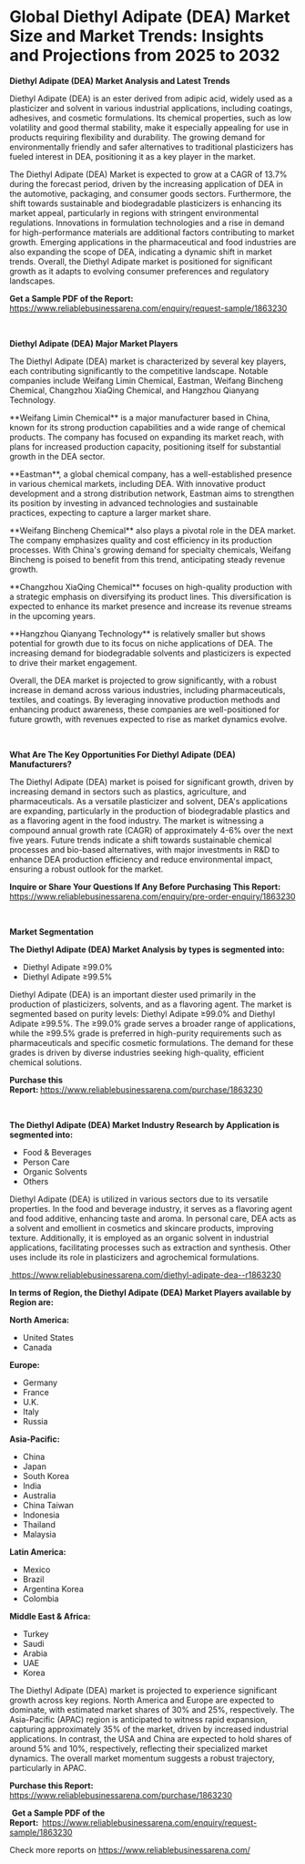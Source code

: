 <p><h1>Global Diethyl Adipate (DEA) Market Size and Market Trends: Insights and Projections from 2025 to 2032</h1></p><p><strong>Diethyl Adipate (DEA) Market Analysis and Latest Trends</strong></p>
<p><p>Diethyl Adipate (DEA) is an ester derived from adipic acid, widely used as a plasticizer and solvent in various industrial applications, including coatings, adhesives, and cosmetic formulations. Its chemical properties, such as low volatility and good thermal stability, make it especially appealing for use in products requiring flexibility and durability. The growing demand for environmentally friendly and safer alternatives to traditional plasticizers has fueled interest in DEA, positioning it as a key player in the market.</p><p>The Diethyl Adipate (DEA) Market is expected to grow at a CAGR of 13.7% during the forecast period, driven by the increasing application of DEA in the automotive, packaging, and consumer goods sectors. Furthermore, the shift towards sustainable and biodegradable plasticizers is enhancing its market appeal, particularly in regions with stringent environmental regulations. Innovations in formulation technologies and a rise in demand for high-performance materials are additional factors contributing to market growth. Emerging applications in the pharmaceutical and food industries are also expanding the scope of DEA, indicating a dynamic shift in market trends. Overall, the Diethyl Adipate market is positioned for significant growth as it adapts to evolving consumer preferences and regulatory landscapes.</p></p>
<p><strong>Get a Sample PDF of the Report:&nbsp;</strong> <a href="https://www.reliablebusinessarena.com/enquiry/request-sample/1863230?utm_campaign=3211&utm_medium=2&utm_source=Github&utm_content=ia&utm_term=03042025&utm_id=diethyl-adipate-dea">https://www.reliablebusinessarena.com/enquiry/request-sample/1863230</a></p>
<p>&nbsp;</p>
<p><strong>Diethyl Adipate (DEA) Major Market Players</strong></p>
<p><p>The Diethyl Adipate (DEA) market is characterized by several key players, each contributing significantly to the competitive landscape. Notable companies include Weifang Limin Chemical, Eastman, Weifang Bincheng Chemical, Changzhou XiaQing Chemical, and Hangzhou Qianyang Technology.</p><p>**Weifang Limin Chemical** is a major manufacturer based in China, known for its strong production capabilities and a wide range of chemical products. The company has focused on expanding its market reach, with plans for increased production capacity, positioning itself for substantial growth in the DEA sector.</p><p>**Eastman**, a global chemical company, has a well-established presence in various chemical markets, including DEA. With innovative product development and a strong distribution network, Eastman aims to strengthen its position by investing in advanced technologies and sustainable practices, expecting to capture a larger market share.</p><p>**Weifang Bincheng Chemical** also plays a pivotal role in the DEA market. The company emphasizes quality and cost efficiency in its production processes. With China's growing demand for specialty chemicals, Weifang Bincheng is poised to benefit from this trend, anticipating steady revenue growth.</p><p>**Changzhou XiaQing Chemical** focuses on high-quality production with a strategic emphasis on diversifying its product lines. This diversification is expected to enhance its market presence and increase its revenue streams in the upcoming years.</p><p>**Hangzhou Qianyang Technology** is relatively smaller but shows potential for growth due to its focus on niche applications of DEA. The increasing demand for biodegradable solvents and plasticizers is expected to drive their market engagement.</p><p>Overall, the DEA market is projected to grow significantly, with a robust increase in demand across various industries, including pharmaceuticals, textiles, and coatings. By leveraging innovative production methods and enhancing product awareness, these companies are well-positioned for future growth, with revenues expected to rise as market dynamics evolve.</p></p>
<p>&nbsp;</p>
<p><strong>What Are The Key Opportunities For Diethyl Adipate (DEA) Manufacturers?</strong></p>
<p><p>The Diethyl Adipate (DEA) market is poised for significant growth, driven by increasing demand in sectors such as plastics, agriculture, and pharmaceuticals. As a versatile plasticizer and solvent, DEA's applications are expanding, particularly in the production of biodegradable plastics and as a flavoring agent in the food industry. The market is witnessing a compound annual growth rate (CAGR) of approximately 4-6% over the next five years. Future trends indicate a shift towards sustainable chemical processes and bio-based alternatives, with major investments in R&D to enhance DEA production efficiency and reduce environmental impact, ensuring a robust outlook for the market.</p></p>
<p><strong>Inquire or Share Your Questions If Any Before Purchasing This Report:</strong> <a href="https://www.reliablebusinessarena.com/enquiry/pre-order-enquiry/1863230?utm_campaign=3211&utm_medium=2&utm_source=Github&utm_content=ia&utm_term=03042025&utm_id=diethyl-adipate-dea">https://www.reliablebusinessarena.com/enquiry/pre-order-enquiry/1863230</a></p>
<p>&nbsp;</p>
<p><strong>Market Segmentation</strong></p>
<p><strong>The Diethyl Adipate (DEA) Market Analysis by types is segmented into:</strong></p>
<p><ul><li>Diethyl Adipate ≥99.0%</li><li>Diethyl Adipate ≥99.5%</li></ul></p>
<p><p>Diethyl Adipate (DEA) is an important diester used primarily in the production of plasticizers, solvents, and as a flavoring agent. The market is segmented based on purity levels: Diethyl Adipate ≥99.0% and Diethyl Adipate ≥99.5%. The ≥99.0% grade serves a broader range of applications, while the ≥99.5% grade is preferred in high-purity requirements such as pharmaceuticals and specific cosmetic formulations. The demand for these grades is driven by diverse industries seeking high-quality, efficient chemical solutions.</p></p>
<p><strong>Purchase this Report:&nbsp;</strong><a href="https://www.reliablebusinessarena.com/purchase/1863230?utm_campaign=3211&utm_medium=2&utm_source=Github&utm_content=ia&utm_term=03042025&utm_id=diethyl-adipate-dea">https://www.reliablebusinessarena.com/purchase/1863230</a></p>
<p>&nbsp;</p>
<p><strong>The Diethyl Adipate (DEA) Market Industry Research by Application is segmented into:</strong></p>
<p><ul><li>Food & Beverages</li><li>Person Care</li><li>Organic Solvents</li><li>Others</li></ul></p>
<p><p>Diethyl Adipate (DEA) is utilized in various sectors due to its versatile properties. In the food and beverage industry, it serves as a flavoring agent and food additive, enhancing taste and aroma. In personal care, DEA acts as a solvent and emollient in cosmetics and skincare products, improving texture. Additionally, it is employed as an organic solvent in industrial applications, facilitating processes such as extraction and synthesis. Other uses include its role in plasticizers and agrochemical formulations.</p></p>
<p><a href="https://www.reliablebusinessarena.com/diethyl-adipate-dea--r1863230?utm_campaign=3211&utm_medium=2&utm_source=Github&utm_content=ia&utm_term=03042025&utm_id=diethyl-adipate-dea">&nbsp;https://www.reliablebusinessarena.com/diethyl-adipate-dea--r1863230</a></p>
<p><strong>In terms of Region, the Diethyl Adipate (DEA) Market Players available by Region are:</strong></p>
<p>
    <p> <strong> North America: </strong>
        <ul>
            <li>United States</li>
            <li>Canada</li>
        </ul>
        </p> 
    <p> <strong> Europe: </strong>
        <ul>
            <li>Germany</li>
            <li>France</li>
            <li>U.K.</li>
            <li>Italy</li>
            <li>Russia</li>
        </ul>
        </p> 
    <p> <strong> Asia-Pacific: </strong>
        <ul>
            <li>China</li>
            <li>Japan</li>
            <li>South Korea</li>
            <li>India</li>
            <li>Australia</li>
            <li>China Taiwan</li>
            <li>Indonesia</li>
            <li>Thailand</li>
            <li>Malaysia</li>
        </ul>
        </p> 
    <p> <strong> Latin America: </strong>
        <ul>
            <li>Mexico</li>
            <li>Brazil</li>
            <li>Argentina Korea</li>
            <li>Colombia</li>
        </ul>
        </p> 
    <p> <strong> Middle East & Africa: </strong>
        <ul>
            <li>Turkey</li>
            <li>Saudi</li>
            <li>Arabia</li>
            <li>UAE</li>
            <li>Korea</li>
        </ul>
    </p>
    </p>
<p><p>The Diethyl Adipate (DEA) market is projected to experience significant growth across key regions. North America and Europe are expected to dominate, with estimated market shares of 30% and 25%, respectively. The Asia-Pacific (APAC) region is anticipated to witness rapid expansion, capturing approximately 35% of the market, driven by increased industrial applications. In contrast, the USA and China are expected to hold shares of around 5% and 10%, respectively, reflecting their specialized market dynamics. The overall market momentum suggests a robust trajectory, particularly in APAC.</p></p>
<p><strong>Purchase this Report: </strong><a href="https://www.reliablebusinessarena.com/purchase/1863230?utm_campaign=3211&utm_medium=2&utm_source=Github&utm_content=ia&utm_term=03042025&utm_id=diethyl-adipate-dea">https://www.reliablebusinessarena.com/purchase/1863230</a></p>
<p>&nbsp;<strong>Get a Sample PDF of the Report:&nbsp;&nbsp;</strong><a href="https://www.reliablebusinessarena.com/enquiry/request-sample/1863230?utm_campaign=3211&utm_medium=2&utm_source=Github&utm_content=ia&utm_term=03042025&utm_id=diethyl-adipate-dea">https://www.reliablebusinessarena.com/enquiry/request-sample/1863230</a></p>
<p><strong></strong></p>
<p>Check more reports on <a href="https://www.reliablebusinessarena.com/?utm_campaign=3211&utm_medium=2&utm_source=Github&utm_content=ia&utm_term=03042025&utm_id=diethyl-adipate-dea">https://www.reliablebusinessarena.com/</a></p>